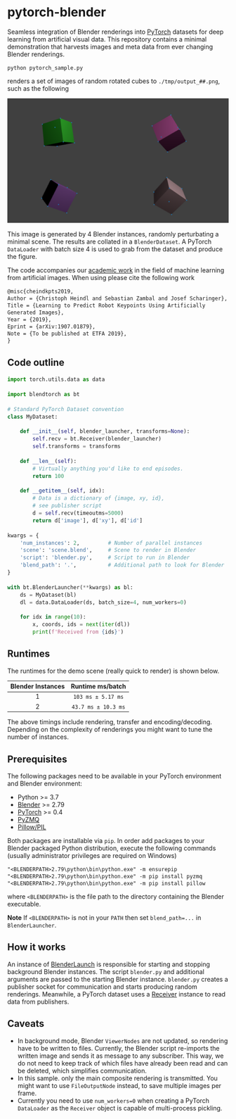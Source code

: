 # pytorch-blender

Seamless integration of Blender renderings into [PyTorch](http://pytorch.org) datasets for deep learning from artificial visual data. This repository contains a minimal demonstration that harvests images and meta data from ever changing Blender renderings.

```
python pytorch_sample.py
```
renders a set of images of random rotated cubes to `./tmp/output_##.png`, such as the following

![](etc/result.png)

This image is generated by 4 Blender instances, randomly perturbating a minimal scene. The results are collated in a `BlenderDataset`. A PyTorch `DataLoader` with batch size 4 is used to grab from the dataset and produce the figure.

The code accompanies our [academic work](https://arxiv.org/abs/1907.01879) in the field of machine learning from artificial images. When using please cite the following work
```
@misc{cheindkpts2019,
Author = {Christoph Heindl and Sebastian Zambal and Josef Scharinger},
Title = {Learning to Predict Robot Keypoints Using Artificially Generated Images},
Year = {2019},
Eprint = {arXiv:1907.01879},
Note = {To be published at ETFA 2019},
}
```

## Code outline
```Python
import torch.utils.data as data

import blendtorch as bt

# Standard PyTorch Dataset convention
class MyDataset:

    def __init__(self, blender_launcher, transforms=None):
        self.recv = bt.Receiver(blender_launcher)
        self.transforms = transforms

    def __len__(self):
        # Virtually anything you'd like to end episodes.
        return 100 

    def __getitem__(self, idx):        
        # Data is a dictionary of {image, xy, id}, 
        # see publisher script
        d = self.recv(timeoutms=5000)   
        return d['image'], d['xy'], d['id']

kwargs = {
    'num_instances': 2,         # Number of parallel instances
    'scene': 'scene.blend',     # Scene to render in Blender
    'script': 'blender.py',     # Script to run in Blender
    'blend_path': '.',          # Additional path to look for Blender
}

with bt.BlenderLauncher(**kwargs) as bl:        
    ds = MyDataset(bl)        
    dl = data.DataLoader(ds, batch_size=4, num_workers=0)

    for idx in range(10):
        x, coords, ids = next(iter(dl))
        print(f'Received from {ids}')
```

## Runtimes

The runtimes for the demo scene (really quick to render) is shown below.

| Blender Instances  | Runtime ms/batch  |
|:-:|:-:|
| 1  | `103 ms ± 5.17 ms`  |
| 2  | `43.7 ms ± 10.3 ms` |

The above timings include rendering, transfer and encoding/decoding. Depending on the complexity of renderings you might want to tune the number of instances.

## Prerequisites
The following packages need to be available in your PyTorch environment and Blender environment:
 - Python >= 3.7
 - [Blender](https://www.blender.org/) >= 2.79
 - [PyTorch](http://pytorch.org) >= 0.4
 - [PyZMQ](https://pyzmq.readthedocs.io/en/latest/)
 - [Pillow/PIL](https://pillow.readthedocs.io/en/stable/installation.html)

Both packages are installable via `pip`. In order add packages to your Blender packaged Python distribution, execute the following commands (usually administrator privileges are required on Windows)

```
"<BLENDERPATH>2.79\python\bin\python.exe" -m ensurepip
"<BLENDERPATH>2.79\python\bin\python.exe" -m pip install pyzmq
"<BLENDERPATH>2.79\python\bin\python.exe" -m pip install pillow
```
where `<BLENDERPATH>` is the file path to the directory containing the Blender executable.

**Note** If `<BLENDERPATH>` is not in your `PATH` then set `blend_path=...` in `BlenderLauncher`.

## How it works
An instance of [BlenderLaunch](blendtorch/launcher.py) is responsible for starting and stopping background Blender instances. The script `blender.py` and additional arguments are passed to the starting Blender instance. `blender.py` creates a publisher socket for communication and starts producing random renderings. Meanwhile, a PyTorch dataset uses a [Receiver](blendtorch/receiver.py) instance to read data from publishers.

## Caveats
- In background mode, Blender `ViewerNodes` are not updated, so rendering have to be written to files. Currently, the Blender script re-imports the written image and sends it as message to any subscriber. This way, we do not need to keep track of which files have already been read and can be deleted, which simplifies communication.
- In this sample. only the main composite rendering is transmitted. You might want to use `FileOutputNode` instead, to save multiple images per frame.
- Currently you need to use `num_workers=0` when creating a PyTorch `DataLoader` as the `Receiver` object is capable of multi-process pickling.

